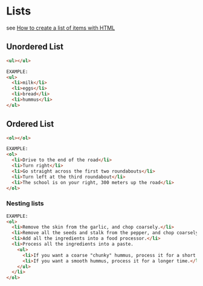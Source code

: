 # Lists

see [How to create a list of items with HTML](https://developer.mozilla.org/en-US/docs/Learn/HTML/Introduction_to_HTML/HTML_text_fundamentals#Lists)

## Unordered List

```html
<ul></ul>
```

```html
EXAMPLE:
<ul>
  <li>milk</li>
  <li>eggs</li>
  <li>bread</li>
  <li>hummus</li>
</ul>
```

## Ordered List

```html
<ol></ol>
```

```html
EXAMPLE:
<ol>
  <li>Drive to the end of the road</li>
  <li>Turn right</li>
  <li>Go straight across the first two roundabouts</li>
  <li>Turn left at the third roundabout</li>
  <li>The school is on your right, 300 meters up the road</li>
</ol>
```

### Nesting lists

```html
EXAMPLE:
<ol>
  <li>Remove the skin from the garlic, and chop coarsely.</li>
  <li>Remove all the seeds and stalk from the pepper, and chop coarsely.</li>
  <li>Add all the ingredients into a food processor.</li>
  <li>Process all the ingredients into a paste.
    <ul>
      <li>If you want a coarse "chunky" hummus, process it for a short time.</li>
      <li>If you want a smooth hummus, process it for a longer time.</li>
    </ul>
  </li>
</ol>
```